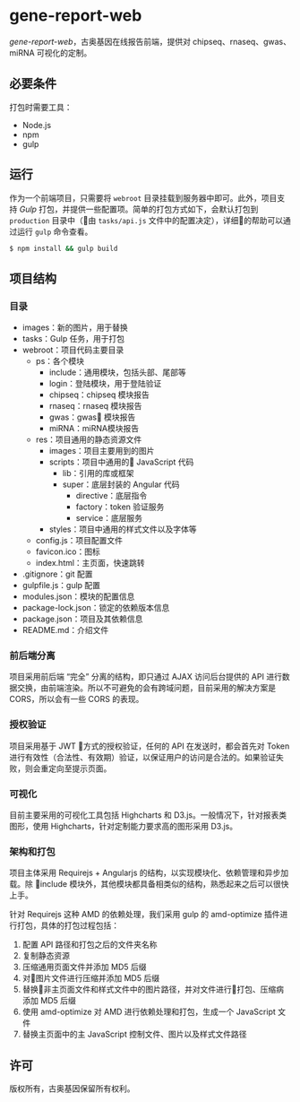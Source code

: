 gene-report-web
========

*gene-report-web*，古奥基因在线报告前端，提供对 chipseq、rnaseq、gwas、miRNA 可视化的定制。

必要条件
--------

打包时需要工具：

- Node.js
- npm
- gulp

运行
--------

作为一个前端项目，只需要将 `webroot` 目录挂载到服务器中即可。此外，项目支持 *Gulp* 打包，并提供一些配置项。简单的打包方式如下，会默认打包到 `production` 目录中（由 `tasks/api.js` 文件中的配置决定），详细的帮助可以通过运行 `gulp` 命令查看。

```bash
$ npm install && gulp build
```

项目结构
--------

### 目录

- images：新的图片，用于替换
- tasks：Gulp 任务，用于打包
- webroot：项目代码主要目录
  - ps：各个模块
    - include：通用模块，包括头部、尾部等
    - login：登陆模块，用于登陆验证
    - chipseq：chipseq 模块报告
    - rnaseq：rnaseq 模块报告
    - gwas：gwas 模块报告
    - miRNA：miRNA模块报告
  - res：项目通用的静态资源文件
    - images：项目主要用到的图片
    - scripts：项目中通用的 JavaScript 代码
      - lib：引用的库或框架
      - super：底层封装的 Angular 代码
        - directive：底层指令
        - factory：token 验证服务
        - service：底层服务
    - styles：项目中通用的样式文件以及字体等
  - config.js：项目配置文件
  - favicon.ico：图标
  - index.html：主页面，快速跳转
- .gitignore：git 配置
- gulpfile.js：gulp 配置
- modules.json：模块的配置信息
- package-lock.json：锁定的依赖版本信息
- package.json：项目及其依赖信息
- README.md：介绍文件

### 前后端分离

项目采用前后端 “完全” 分离的结构，即只通过 AJAX 访问后台提供的 API 进行数据交换，由前端渲染。所以不可避免的会有跨域问题，目前采用的解决方案是 CORS，所以会有一些 CORS 的表现。

### 授权验证

项目采用基于 JWT 方式的授权验证，任何的 API 在发送时，都会首先对 Token 进行有效性（合法性、有效期）验证，以保证用户的访问是合法的。如果验证失败，则会重定向至提示页面。

### 可视化

目前主要采用的可视化工具包括 Highcharts 和 D3.js。一般情况下，针对报表类图形，使用 Highcharts，针对定制能力要求高的图形采用 D3.js。

### 架构和打包

项目主体采用 Requirejs + Angularjs 的结构，以实现模块化、依赖管理和异步加载。除 include 模块外，其他模块都具备相类似的结构，熟悉起来之后可以很快上手。

针对 Requirejs 这种 AMD 的依赖处理，我们采用 gulp 的 amd-optimize 插件进行打包，具体的打包过程包括：

1. 配置 API 路径和打包之后的文件夹名称
1. 复制静态资源
1. 压缩通用页面文件并添加 MD5 后缀
1. 对图片文件进行压缩并添加 MD5 后缀
1. 替换非主页面文件和样式文件中的图片路径，并对文件进行打包、压缩病添加 MD5 后缀
1. 使用 amd-optimize 对 AMD 进行依赖处理和打包，生成一个 JavaScript 文件
1. 替换主页面中的主 JavaScript 控制文件、图片以及样式文件路径

许可
--------

版权所有，古奥基因保留所有权利。
